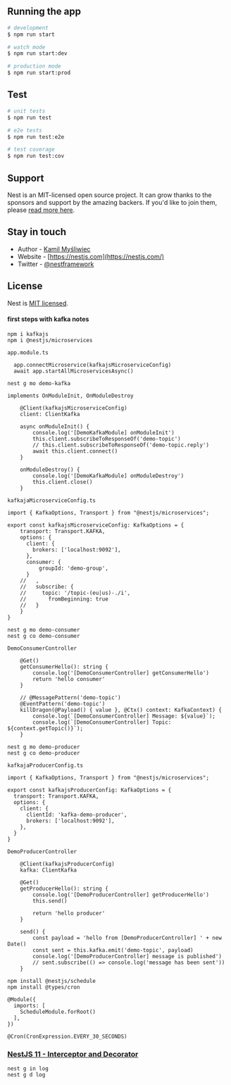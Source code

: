 ## Running the app

```bash
# development
$ npm run start

# watch mode
$ npm run start:dev

# production mode
$ npm run start:prod
```

## Test

```bash
# unit tests
$ npm run test

# e2e tests
$ npm run test:e2e

# test coverage
$ npm run test:cov
```

## Support

Nest is an MIT-licensed open source project. It can grow thanks to the sponsors and support by the amazing backers. If you'd like to join them, please [read more here](https://docs.nestjs.com/support).

## Stay in touch

- Author - [Kamil Myśliwiec](https://kamilmysliwiec.com)
- Website - [https://nestjs.com](https://nestjs.com/)
- Twitter - [@nestframework](https://twitter.com/nestframework)

## License

Nest is [MIT licensed](LICENSE).

#### first steps with kafka notes

```
npm i kafkajs
npm i @nestjs/microservices
```
`app.module.ts`
```
  app.connectMicroservice(kafkajsMicroserviceConfig)
  await app.startAllMicroservicesAsync()
```
```
nest g mo demo-kafka
```
 `implements OnModuleInit, OnModuleDestroy`
```
    @Client(kafkajsMicroserviceConfig)
    client: ClientKafka

    async onModuleInit() {
        console.log('[DemoKafkaModule] onModuleInit')
        this.client.subscribeToResponseOf('demo-topic')
        // this.client.subscribeToResponseOf('demo-topic.reply')
        await this.client.connect()
    }

    onModuleDestroy() {
        console.log('[DemoKafkaModule] onModuleDestroy')
        this.client.close()
    }
```
`kafkajaMicroserviceConfig.ts`
```
import { KafkaOptions, Transport } from "@nestjs/microservices";

export const kafkajsMicroserviceConfig: KafkaOptions = {
    transport: Transport.KAFKA,
    options: {
      client: {
        brokers: ['localhost:9092'],
      },
      consumer: {
          groupId: 'demo-group',
      }
    //   ,
    //   subscribe: {
    //     topic: '/topic-(eu|us)-./i',
    //       fromBeginning: true
    //   }
    }
}
```

```
nest g mo demo-consumer
nest g co demo-consumer
```
`DemoConsumerController`
```
    @Get()
    getConsumerHello(): string {
        console.log('[DemoConsumerController] getConsumerHello')
        return 'hello consumer'
    }

    // @MessagePattern('demo-topic')
    @EventPattern('demo-topic')
    killDragon(@Payload() { value }, @Ctx() context: KafkaContext) {
        console.log(`[DemoConsumerController] Message: ${value}`);
        console.log(`[DemoConsumerController] Topic: ${context.getTopic()}`);
    }
```
```
nest g mo demo-producer
nest g co demo-producer
```
`kafkajaProducerConfig.ts`
```
import { KafkaOptions, Transport } from "@nestjs/microservices";

export const kafkajsProducerConfig: KafkaOptions = {
  transport: Transport.KAFKA,
  options: {
    client: {
      clientId: 'kafka-demo-producer',
      brokers: ['localhost:9092'],
    },
  }
}
```
`DemoProducerController`
```
    @Client(kafkajsProducerConfig)
    kafka: ClientKafka

    @Get()
    getProducerHello(): string {
        console.log('[DemoProducerController] getProducerHello')
        this.send()

        return 'hello producer'
    }

    send() {
        const payload = 'hello from [DemoProducerController] ' + new Date()
        const sent = this.kafka.emit('demo-topic', payload)
        console.log('[DemoProducerController] message is published')
        // sent.subscribe(() => console.log('message has been sent'))
    }
```

```
npm install @nestjs/schedule
npm install @types/cron
```

```
@Module({
  imports: [
    ScheduleModule.forRoot()
  ],
})
```
```
@Cron(CronExpression.EVERY_30_SECONDS)
```

### [NestJS 11 - Interceptor and Decorator](https://www.youtube.com/watch?v=_7EFgsri3Qo)

```
nest g in log
nest g d log
```
